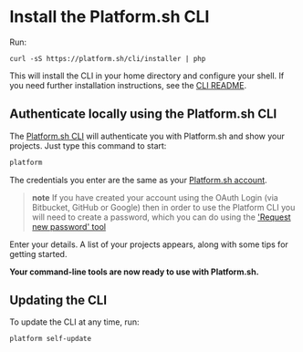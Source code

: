 # Install the Platform.sh CLI

Run:

    curl -sS https://platform.sh/cli/installer | php

This will install the CLI in your home directory and configure your shell. If you need further installation instructions, see the [CLI README](https://github.com/platformsh/platformsh-cli/tree/master#installation).

## Authenticate locally using the Platform.sh CLI

The [Platform.sh CLI](https://github.com/platformsh/platformsh-cli) will
authenticate you with Platform.sh and show your projects. Just type this
command to start:

```bash
platform
```

The credentials you enter are the same as your [Platform.sh account](https://accounts.platform.sh/user).

> **note**
> If you have created your account using the OAuth Login (via Bitbucket, GitHub or Google) then in order to use the Platform CLI you
> will need to create a password, which you can do using the ['Request new password' tool](https://accounts.platform.sh/user/password)

Enter your details. A list of your projects appears, along with some
tips for getting started.

**Your command-line tools are now ready to use with Platform.sh.**

## Updating the CLI

To update the CLI at any time, run:

```bash
platform self-update
```
